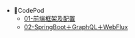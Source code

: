 - 🔎CodePod
    - [01-前端框架及配置](blog/notes/codepod/0001/)
    - [02-SpringBoot＋GraphQL＋WebFlux](blog/notes/codepod/0002/)